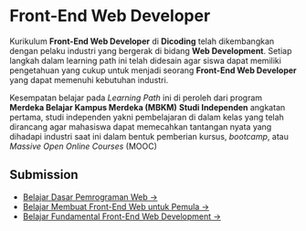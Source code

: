 # Front-End Web Developer

Kurikulum **Front-End Web Developer** di **Dicoding** telah dikembangkan dengan pelaku industri yang bergerak di bidang **Web Development**. Setiap langkah dalam learning path ini telah didesain agar siswa dapat memiliki pengetahuan yang cukup untuk menjadi seorang **Front-End Web Developer** yang dapat memenuhi kebutuhan industri.

Kesempatan belajar pada _Learning Path_ ini di peroleh dari program **Merdeka Belajar Kampus Merdeka (MBKM)** **Studi Independen** angkatan pertama, studi independen yakni pembelajaran di dalam kelas yang telah dirancang agar mahasiswa dapat memecahkan tantangan nyata yang dihadapi industri saat ini dalam bentuk pemberian kursus, _bootcamp_, atau _Massive Open Online Courses_ (MOOC)

## Submission
- [Belajar Dasar Pemrograman Web →](https://github.com/slm17/mbkm-dicoding-front-end-web-developer/tree/main/Belajar%20Dasar%20Pemrograman%20Web%20Belajar%20Dasar%20Pemrograman%20Web)
- [Belajar Membuat Front-End Web untuk Pemula →](https://github.com/slm17/mbkm-dicoding-front-end-web-developer/tree/main/Belajar%20Membuat%20Front-End%20Web%20untuk%20Pemula)
- [Belajar Fundamental Front-End Web Development →](https://github.com/slm17/mbkm-dicoding-front-end-web-developer/tree/master)
